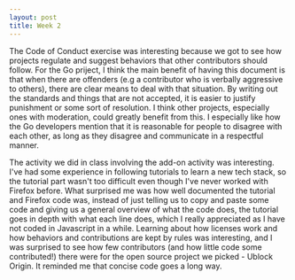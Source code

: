 ```yaml
---
layout: post
title: Week 2 
---
```


The Code of Conduct exercise was interesting because we got to see how projects regulate and suggest behaviors that other contributors should follow. For the Go priject, I think the main benefit of having this document is that when there are offenders (e.g a contributor who is verbally aggressive to others), there are clear means to deal with that situation. By writing out the standards and things that are not accepted, it is easier to justify punishment or some sort of resolution. I think other projects, especially ones with moderation, could greatly benefit from this. I especially like how the Go developers mention that it is reasonable for people to disagree with each other, as long as they disagree and communicate in a respectful manner. 

The activity we did in class involving the add-on activity was interesting. I've had some experience in following tutorials to learn a new tech stack, so the tutorial part wasn't too difficult even though I've never worked with Firefox before. What surprised me was how well documented the tutorial and Firefox code was, instead of just telling us to copy and paste some code and giving us a general overview of what the code does, the tutorial goes in depth with what each line does, which I really appreciated as I have not coded in Javascript in a while. Learning about how licenses work and how behaviors and contributions are kept by rules was interesting, and I was surprised to see how few contributors (and how little code some contributed!) there were for the open source project we picked - Ublock Origin. It reminded me that concise code goes a long way. 
